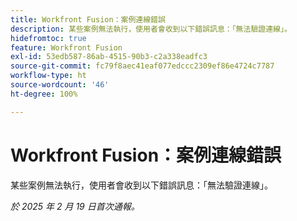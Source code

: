 ```yaml
---
title: Workfront Fusion：案例連線錯誤
description: 某些案例無法執行，使用者會收到以下錯誤訊息：「無法驗證連線」。
hidefromtoc: true
feature: Workfront Fusion
exl-id: 53edb587-86ab-4515-90b3-c2a338eadfc3
source-git-commit: fc79f8aec41eaf077edccc2309ef86e4724c7787
workflow-type: ht
source-wordcount: '46'
ht-degree: 100%

---
```


# Workfront Fusion：案例連線錯誤

某些案例無法執行，使用者會收到以下錯誤訊息：「無法驗證連線」。

_於 2025 年 2 月 19 日首次通報。_
